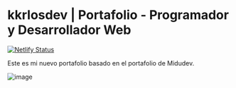 # kkrlosdev | Portafolio - Programador y Desarrollador Web
[![Netlify Status](https://api.netlify.com/api/v1/badges/cb7ff956-6de5-49d7-b5db-7cc5932d3dcc/deploy-status)](https://app.netlify.com/sites/kkrlosdev/deploys)

Este es mi nuevo portafolio basado en el portafolio de Midudev.

![image](https://github.com/kkrlosdev/portfolio-dev/assets/141187341/3700f563-d0db-477b-a6a6-ae3f6a64bc21)
